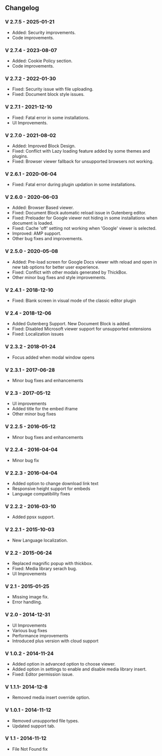 ## Changelog
### V 2.7.5 - 2025-01-21 
* Added: Security improvements.
* Code improvements.

### V 2.7.4 - 2023-08-07
* Added: Cookie Policy section.
* Code improvements.

### V 2.7.2 - 2022-01-30
* Fixed: Security issue with file uploading.
* Fixed: Document block style issues.

### V 2.7.1 - 2021-12-10
* Fixed: Fatal error in some installations.
* UI Improvements.

### V 2.7.0 - 2021-08-02
* Added: Improved Block Design.
* Fixed: Conflict with Lazy loading feature added by some themes and plugins.
* Fixed: Browser viewer fallback for unsupported browsers not working.

### V 2.6.1 - 2020-06-04
* Fixed: Fatal error during plugin updation in some installations.

### V 2.6.0 - 2020-06-03
* Added: Browser Based viewer.
* Fixed: Document Block automatic reload issue in Gutenberg editor.
* Fixed: Preloader for Google viewer not hiding in some installations when document is loaded.
* Fixed: Cache 'off' setting not working when 'Google' viewer is selected.
* Improved: AMP support.
* Other bug fixes and improvements.

### V 2.5.0 - 2020-05-08
* Added: Pre-load screen for Google Docs viewer with reload and open in new tab options for better user experience.
* Fixed: Conflict with other modals generated by ThickBox.
* Other minor bug fixes and style improvements.

### V 2.4.1 - 2018-12-10
* Fixed: Blank screen in visual mode of the classic editor plugin

### V 2.4 - 2018-12-06
* Added Gutenberg Support. New Document Block is added.
* Fixed: Disabled Microsoft viewer support for unsupported extensions
* Fixed: Localization issues

### V 2.3.2 - 2018-01-24
* Focus added when modal window opens

### V 2.3.1 - 2017-06-28
* Minor bug fixes and enhancements

### V 2.3 - 2017-05-12
* UI improvements
* Added title for the embed iframe
* Other minor bug fixes

### V 2.2.5 - 2016-05-12
* Minor bug fixes and enhancements

### V 2.2.4 - 2016-04-04
* Minor bug fix

### V 2.2.3 - 2016-04-04
* Added option to change download link text
* Responsive height support for embeds
* Language compatibility fixes

### V 2.2.2 - 2016-03-10
* Added ppsx support.

### V 2.2.1 - 2015-10-03
* New Language localization.

### V 2.2 - 2015-06-24
* Replaced magnific popup with thickbox.
* Fixed: Media library serach bug. 
* UI Improvements

### V 2.1 - 2015-01-25
* Missing image fix.
* Error handling.

### V 2.0 - 2014-12-31
* UI Improvements
* Various bug fixes
* Performance improvements
* Introduced plus version with cloud support

### V 1.0.2 - 2014-11-24
* Added option in advanced option to choose viewer.
* Added option in settings to enable and disable media library insert.
* Fixed: Editor permission issue.

### V 1.1.1- 2014-12-8
* Removed media insert override option.

### V 1.0.1 - 2014-11-12
* Removed unsupported file types.
* Updated support tab.

### V 1.1 - 2014-11-12
* File Not Found fix